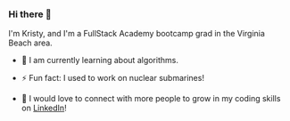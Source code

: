 ### Hi there 👋


I'm Kristy, and I'm a FullStack Academy bootcamp grad in the Virginia Beach area. 

- 🌱 I am currently learning about algorithms.

- ⚡ Fun fact: I used to work on nuclear submarines!

- 💬 I would love to connect with more people to grow in my coding skills on [LinkedIn](https://www.linkedin.com/in/kristy-vandermolen/)!
<!--
**Kristyvdm2020/Kristyvdm2020** is a ✨ _special_ ✨ repository because its `README.md` (this file) appears on your GitHub profile.

Here are some ideas to get you started:

- 🔭 I’m currently working on ...
- 🌱 I’m currently learning ...
- 👯 I’m looking to collaborate on ...
- 🤔 I’m looking for help with ...
- 💬 Ask me about ...
- 📫 How to reach me: ...
- 😄 Pronouns: ...
- ⚡ Fun fact: ...
-->
